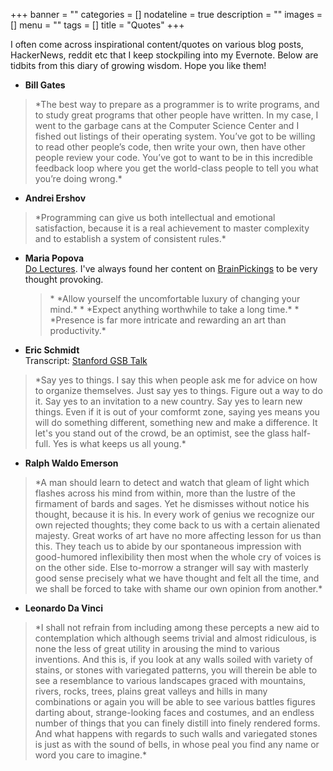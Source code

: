 +++
banner = ""
categories = []
nodateline = true
description = ""
images = []
menu = ""
tags = []
title = "Quotes"
+++

I often come across inspirational content/quotes on various blog posts, HackerNews, reddit etc that I keep stockpiling into my Evernote. Below are tidbits from this diary of growing wisdom. Hope you like them!


* **Bill Gates**<br>
<blockquote>
 *The best way to prepare as a programmer is to write programs, and to study great programs that other people have written. In my case, I went to the garbage cans at the Computer Science Center and I fished out listings of their operating system. You’ve got to be willing to read other people’s code, then write your own, then have other people review your code. You’ve got to want to be in this incredible feedback loop where you get the world-class people to tell you what you’re doing wrong.*
</blockquote>

* **Andrei Ershov**<br>
<blockquote> *Programming can give us both intellectual and emotional satisfaction, because it is a real achievement to master complexity and to establish a system of consistent rules.*
</blockquote>

* **Maria Popova**<br>
  <a href="https://www.youtube.com/watch?v=arq4x4WDYvM">Do Lectures</a>.  I've always found her content on [BrainPickings](http://brainpickings.org/) to be very thought provoking.<br>
  <blockquote>
  * *Allow yourself the uncomfortable luxury of changing your mind.*
  * *Expect anything worthwhile to take a long time.*
  * *Presence is far more intricate and rewarding an art than productivity.*
  </blockquote>

* **Eric Schmidt**<br>
Transcript: <a href="https://www.youtube.com/watch?v=Bh804pcy5sc&t=1014s"> Stanford GSB Talk </a>
<blockquote> *Say yes to things. I say this when people ask me for advice on how to organize themselves. Just say yes to things. Figure out a way to do it. Say yes to an invitation to a new country. Say yes to learn new things. Even if it is out of your comformt zone, saying yes means you will do something different, something new and make a difference. It let's you stand out of the crowd, be an optimist, see the glass half-full. Yes is what keeps us all young.*
</blockquote>

 * **Ralph Waldo Emerson**<br>
 <blockquote> *A man should learn to detect and watch that gleam of light which flashes across his mind from within, more than the lustre of the firmament of bards and sages. Yet he dismisses without notice his thought, because it is his. In every work of genius we recognize our own rejected thoughts; they come back to us with a certain alienated majesty. Great works of art have no more affecting lesson for us than this. They teach us to abide by our spontaneous impression with good-humored inflexibility then most when the whole cry of voices is on the other side. Else to-morrow a stranger will say with masterly good sense precisely what we have thought and felt all the time, and we shall be forced to take with shame our own opinion from another.*
 </blockquote>

 * **Leonardo Da Vinci** <br>
 <blockquote>
  *I shall not refrain from including among these percepts a new aid to contemplation which although seems trivial and almost ridiculous, is none the less of great utility in arousing the mind to various inventions. And this is, if you look at any walls soiled with variety of stains, or stones with variegated patterns, you will therein be able to see a resemblance to various landscapes graced with mountains, rivers, rocks, trees, plains great valleys and hills in many combinations or again you will be able to see various battles figures darting about, strange-looking faces and costumes, and an endless number of things that you can finely distill into finely rendered forms. And what happens with regards to such walls and variegated stones is just as with the sound of bells, in whose peal you find any name or word you care to imagine.*
  </blockquote>
